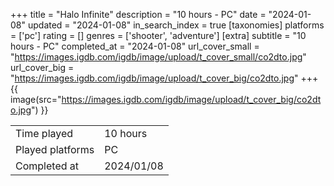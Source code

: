 +++
title = "Halo Infinite"
description = "10 hours - PC"
date = "2024-01-08"
updated = "2024-01-08"
in_search_index = true
[taxonomies]
platforms = ['pc']
rating = []
genres = ['shooter', 'adventure']
[extra]
subtitle = "10 hours - PC"
completed_at = "2024-01-08"
url_cover_small = "https://images.igdb.com/igdb/image/upload/t_cover_small/co2dto.jpg"
url_cover_big = "https://images.igdb.com/igdb/image/upload/t_cover_big/co2dto.jpg"
+++
{{ image(src="https://images.igdb.com/igdb/image/upload/t_cover_big/co2dto.jpg") }}

|              |            |
| ------------ | ---------- |
| Time played  | 10 hours |
| Played platforms    | PC |
| Completed at | 2024/01/08 |

